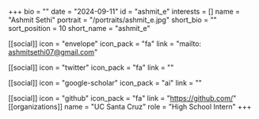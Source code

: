 +++
bio = "" 
date = "2024-09-11" 
id = "ashmit_e" 
interests = [] 
name = "Ashmit Sethi" 
portrait = "/portraits/ashmit_e.jpg" 
short_bio = "" 
sort_position = 10
 short_name = "ashmit_e" 

[[social]] 
    icon = "envelope" 
    icon_pack = "fa" 
    link = "mailto: ashmitsethi07@gmail.com"

 [[social]] 
    icon = "twitter" 
    icon_pack = "fa" 
    link = "" 

[[social]] 
    icon = "google-scholar" 
    icon_pack = "ai" 
    link = "" 

[[social]] 
    icon = "github" 
    icon_pack = "fa" 
    link = "https://github.com/" 
[[organizations]] 
     name = "UC Santa Cruz" 
      role = "High School Intern" 
+++